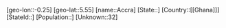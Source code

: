 ﻿---
location: [5.55,-0.25]
type: City
tags:
- geo/City


SpocWebEntityId: 35930
isDeleted: false
confidential: public

---
[geo-lon::-0.25]
[geo-lat::5.55]
[name::Accra]
[State::]
[Country::[[Ghana]]]
[StateId::]
[Population::]
[Unknown::32]

